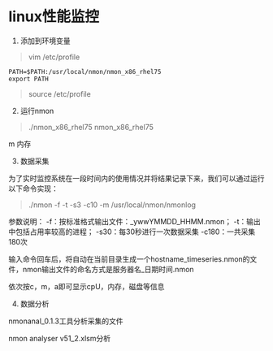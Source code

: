 # linux性能监控

1. 添加到环境变量

> vim /etc/profile 

```shell
PATH=$PATH:/usr/local/nmon/nmon_x86_rhel75
export PATH
```

> source /etc/profile

2. 运行nmon

> ./nmon_x86_rhel75
> nmon_x86_rhel75

m 内存

3. 数据采集

为了实时监控系统在一段时间内的使用情况并将结果记录下来，我们可以通过运行以下命令实现：
> ./nmon -f -t -s3 -c10 -m /usr/local/nmon/nmonlog

参数说明：
-f：按标准格式输出文件：<hostname>_ywwYMMDD_HHMM.nmon；
-t：输出中包括占用率较高的进程；
-s30：每30秒进行一次数据采集
-c180：一共采集180次

输入命令回车后，将自动在当前目录生成一个hostname_timeseries.nmon的文件，nmon输出文件的命名方式是服务器名_日期时间.nmon

依次按c，m，a即可显示cpU，内存，磁盘等信息

4. 数据分析

nmonanal_0.1.3工具分析采集的文件

nmon analyser v51_2.xlsm分析

